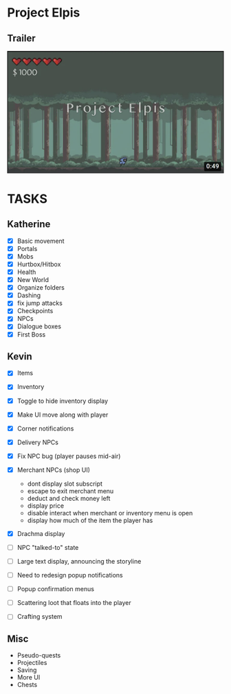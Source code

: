
# Project Elpis

## Trailer

[![Trailer](elpis_trailer.png)](https://www.youtube.com/watch?v=WP5z9PeS1fU&ab_channel=Neverlandiz)

# TASKS

## Katherine
- [x] Basic movement
- [x] Portals
- [x] Mobs
- [x] Hurtbox/Hitbox
- [x] Health
- [x] New World
- [x] Organize folders
- [x] Dashing
- [x] fix jump attacks
- [x] Checkpoints
- [x] NPCs
- [x] Dialogue boxes
- [x] First Boss

## Kevin
- [x] Items
- [x] Inventory
- [x] Toggle to hide inventory display
- [x] Make UI move along with player
- [x] Corner notifications

- [x] Delivery NPCs
- [x] Fix NPC bug (player pauses mid-air)
- [x] Merchant NPCs (shop UI)
  - dont display slot subscript
  - escape to exit merchant menu
  - deduct and check money left
  - display price
  - disable interact when merchant or inventory menu is open
  - display how much of the item the player has
- [x] Drachma display

- [ ] NPC "talked-to" state
- [ ] Large text display, announcing the storyline
- [ ] Need to redesign popup notifications
- [ ] Popup confirmation menus
- [ ] Scattering loot that floats into the player
- [ ] Crafting system


## Misc
- Pseudo-quests
- Projectiles
- Saving
- More UI
- Chests

